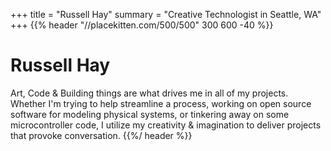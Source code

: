 +++
title = "Russell Hay"
summary = "Creative Technologist in Seattle, WA"
+++
{{% header "//placekitten.com/500/500" 300 600 -40 %}}
# Russell Hay
Art, Code & Building things are what drives me in all of my projects. Whether I'm trying to help streamline a process, working on open source software for modeling physical systems, or tinkering away on some microcontroller code, I
utilize my creativity & imagination to deliver projects that provoke conversation.
{{%/ header %}}




